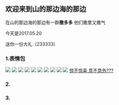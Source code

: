## 欢迎来到山的那边海的那边

在山的那边海的那边有一群**撒多多** 他们撒里又撒气

今天是2017.05.20 

送你一份大礼（233333）

### 1.表情包
![](img_url)
![](img_url)
![](img_url)
![](img_url)
![](img_url)
![](img_url)
![](img_url)
![](img_url)
![](img_url)
![](img_url)
[惊不惊喜 意不意外???](https://saduoduo.github.io/)
### 2.



### 3.



